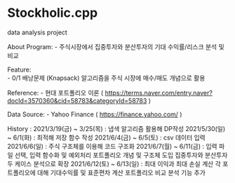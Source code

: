 # Stockholic.cpp
data analysis project

 About Program: 
 	- 주식시장에서 집중투자와 분산투자의 기대 수익률/리스크 분석 및 비교 

 Feature:  
 	- 0/1 배낭문제 (Knapsack) 알고리즘을 주식 시장에 매수/매도 개념으로 활용 

 Reference:
	- 현대 포트폴리오 이론 ( https://terms.naver.com/entry.naver?docId=3570360&cid=58783&categoryId=58783 )

 Data Source: 
	- Yahoo Finance ( https://finance.yahoo.com/ )
 
 History :
 	2021/3/19(금) ~ 3/25(목) : 냅색 알고리즘 활용해 DP작성 
 	2021/5/30(일) ~ 6/1(화)  : 최적해 저장 함수 작성 
 	2021/6/4(금) ~ 6/5(토)	 : csv 데이터 입력
 	2021/6/6(일)			 : 주식 구조체를 이용해 코드 구조화 
 	2021/6/7(월) ~ 6/11(금)  : 입력 파일 선택, 입력 함수화 및 예외처리 
 							   포트폴리오 개념 및 구조체 도입 
							   집중투자와 분산투자 두 케이스 분석으로 확장 
	2021/6/12(토) ~ 6/13(일) : 최대 이익과 최대 손실 계산 
							   각 포트폴리오에 대해 기대수익률 및 표준편차 계산
							   포트폴리오 비교 분석 기능 추가 
 
